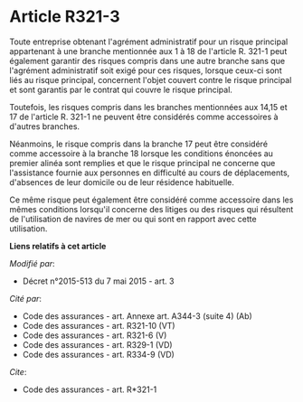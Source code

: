 # Article R321-3

Toute entreprise obtenant l'agrément administratif pour un risque principal appartenant à une branche mentionnée aux 1 à 18
de l'article R. 321-1 peut également garantir des risques compris dans une autre branche sans que l'agrément administratif
soit exigé pour ces risques, lorsque ceux-ci sont liés au risque principal, concernent l'objet couvert contre le risque
principal et sont garantis par le contrat qui couvre le risque principal. 

Toutefois, les risques compris dans les branches mentionnées aux 14,15 et 17 de l'article R. 321-1 ne peuvent être considérés
comme accessoires à d'autres branches. 

Néanmoins, le risque compris dans la branche 17 peut être considéré comme accessoire à la branche 18 lorsque les conditions
énoncées au premier alinéa sont remplies et que        le risque principal ne concerne que l'assistance fournie aux personnes
en difficulté au cours de déplacements, d'absences de leur domicile ou de leur résidence habituelle. 

Ce même risque peut également être considéré comme accessoire dans les mêmes conditions lorsqu'il concerne des litiges ou des
risques qui résultent de l'utilisation de navires de mer ou qui sont en rapport avec cette utilisation.

**Liens relatifs à cet article**

_Modifié par_:

  - Décret n°2015-513 du 7 mai 2015 - art. 3

_Cité par_:

  - Code des assurances - art. Annexe art. A344-3 (suite 4) (Ab)
  - Code des assurances - art. R321-10 (VT)
  - Code des assurances - art. R321-6 (V)
  - Code des assurances - art. R329-1 (VD)
  - Code des assurances - art. R334-9 (VD)

_Cite_:

  - Code des assurances - art. R*321-1

